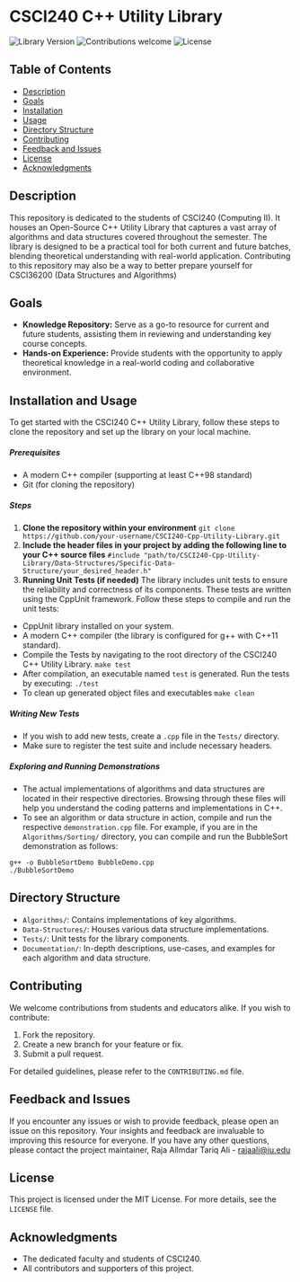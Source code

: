 # CSCI240 C++ Utility Library

![Library Version](https://img.shields.io/badge/version-0.1.0-blue)
![Contributions welcome](https://img.shields.io/badge/contributions-welcome-orange)
![License](https://img.shields.io/badge/license-MIT-green)

## Table of Contents
- [Description](#description)
- [Goals](#goals)
- [Installation](#installation)
- [Usage](#usage)
- [Directory Structure](#directory-structure)
- [Contributing](#contributing)
- [Feedback and Issues](#feedback-and-issues)
- [License](#license)
- [Acknowledgments](#acknowledgments)

## Description
This repository is dedicated to the students of CSCI240 (Computing II). It houses an Open-Source C++ Utility Library that captures a vast array of algorithms and data structures covered throughout the semester. The library is designed to be a practical tool for both current and future batches, blending theoretical understanding with real-world application. Contributing to this repository may also be a way to better prepare yourself for CSCI36200 (Data Structures and Algorithms)

## Goals
- **Knowledge Repository:** Serve as a go-to resource for current and future students, assisting them in reviewing and understanding key course concepts.
- **Hands-on Experience:** Provide students with the opportunity to apply theoretical knowledge in a real-world coding and collaborative environment.

## Installation and Usage
To get started with the CSCI240 C++ Utility Library, follow these steps to clone the repository and set up the library on your local machine.

##### Prerequisites
- A modern C++ compiler (supporting at least C++98 standard)
- Git (for cloning the repository)

##### Steps
1. **Clone the repository within your environment**
`git clone https://github.com/your-username/CSCI240-Cpp-Utility-Library.git`
2. **Include the header files in your project by adding the following line to your C++ source files**
`#include "path/to/CSCI240-Cpp-Utility-Library/Data-Structures/Specific-Data-Structure/your_desired_header.h"`
3. **Running Unit Tests (if needed)**
The library includes unit tests to ensure the reliability and correctness of its components. These tests are written using the CppUnit framework. Follow these steps to compile and run the unit tests:

- CppUnit library installed on your system.
- A modern C++ compiler (the library is configured for g++ with C++11 standard).
- Compile the Tests by navigating to the root directory of the CSCI240 C++ Utility Library.
`make test`
- After compilation, an executable named `test` is generated. Run the tests by executing:
`./test`
- To clean up generated object files and executables
`make clean`

##### Writing New Tests
- If you wish to add new tests, create a `.cpp` file in the `Tests/` directory.
- Make sure to register the test suite and include necessary headers.

##### Exploring and Running Demonstrations
- The actual implementations of algorithms and data structures are located in their respective directories. Browsing through these files will help you understand the coding patterns and implementations in C++.
- To see an algorithm or data structure in action, compile and run the respective `demonstration.cpp` file. For example, if you are in the `Algorithms/Sorting/` directory, you can compile and run the BubbleSort demonstration as follows:
```
g++ -o BubbleSortDemo BubbleDemo.cpp
./BubbleSortDemo
```


## Directory Structure
- `Algorithms/`: Contains implementations of key algorithms.
- `Data-Structures/`: Houses various data structure implementations.
- `Tests/`: Unit tests for the library components.
- `Documentation/`: In-depth descriptions, use-cases, and examples for each algorithm and data structure.

## Contributing
We welcome contributions from students and educators alike. If you wish to contribute:

1. Fork the repository.
2. Create a new branch for your feature or fix.
3. Submit a pull request.

For detailed guidelines, please refer to the `CONTRIBUTING.md` file.

## Feedback and Issues
If you encounter any issues or wish to provide feedback, please open an issue on this repository. Your insights and feedback are invaluable to improving this resource for everyone. If you have any other questions, please contact the project maintainer, Raja Allmdar Tariq Ali - [rajaali@iu.edu](mailto:rajaali@iu.edu)

## License
This project is licensed under the MIT License. For more details, see the `LICENSE` file.

## Acknowledgments
- The dedicated faculty and students of CSCI240.
- All contributors and supporters of this project.


